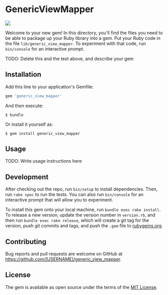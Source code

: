 # GenericViewMapper

![](https://travis-ci.org/cfcosta/generic_view_mapper.svg?branch=master)

Welcome to your new gem! In this directory, you'll find the files you need to be able to package up your Ruby library into a gem. Put your Ruby code in the file `lib/generic_view_mapper`. To experiment with that code, run `bin/console` for an interactive prompt.

TODO: Delete this and the text above, and describe your gem

## Installation

Add this line to your application's Gemfile:

```ruby
gem 'generic_view_mapper'
```

And then execute:

    $ bundle

Or install it yourself as:

    $ gem install generic_view_mapper

## Usage

TODO: Write usage instructions here

## Development

After checking out the repo, run `bin/setup` to install dependencies. Then, run `rake spec` to run the tests. You can also run `bin/console` for an interactive prompt that will allow you to experiment.

To install this gem onto your local machine, run `bundle exec rake install`. To release a new version, update the version number in `version.rb`, and then run `bundle exec rake release`, which will create a git tag for the version, push git commits and tags, and push the `.gem` file to [rubygems.org](https://rubygems.org).

## Contributing

Bug reports and pull requests are welcome on GitHub at https://github.com/[USERNAME]/generic_view_mapper.

## License

The gem is available as open source under the terms of the [MIT License](https://opensource.org/licenses/MIT).
